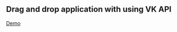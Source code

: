 ## Drag and drop application with using VK API

[Demo](https://vlatskiy.github.io/DragAndDrop/index.html)
